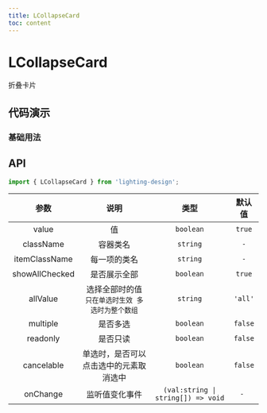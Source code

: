 ```yaml
---
title: LCollapseCard
toc: content
---
```


# LCollapseCard

折叠卡片

## 代码演示

<code src='./demos/Demo1.tsx'></code>

### 基础用法

## API

```ts
import { LCollapseCard } from 'lighting-design';
```

|      参数      |                       说明                       |                类型                | 默认值  |
| :------------: | :----------------------------------------------: | :--------------------------------: | :-----: |
|     value      |                        值                        |             `boolean`              | `true`  |
|   className    |                     容器类名                     |              `string`              |   `-`   |
| itemClassName  |                   每一项的类名                   |              `string`              |   `-`   |
| showAllChecked |                   是否展示全部                   |             `boolean`              | `true`  |
|    allValue    | 选择全部时的值 `只在单选时生效 多选时为整个数组` |              `string`              | `'all'` |
|    multiple    |                     是否多选                     |             `boolean`              | `false` |
|    readonly    |                     是否只读                     |             `boolean`              | `false` |
|   cancelable   |      单选时，是否可以点击选中的元素取消选中      |             `boolean`              | `false` |
|    onChange    |                  监听值变化事件                  | `(val:string \| string[]) => void` |  `- `   |
